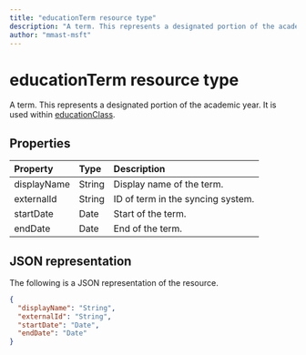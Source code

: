 ```yaml
---
title: "educationTerm resource type"
description: "A term. This represents a designated portion of the academic year. It is used within educationClass."author: "mmast-msft"
---
```


# educationTerm resource type

A term. This represents a designated portion of the academic year. It is used within [educationClass](educationclass.md).

## Properties
| Property	   | Type	|Description|
|:---------------|:--------|:----------|
|displayName| String| Display name of the term.| 
|externalId|String| ID of term in the syncing system.|
|startDate|Date|Start of the term.|
|endDate|Date|End of the term.|

## JSON representation

The following is a JSON representation of the resource.

<!-- {
  "blockType": "resource",
  "optionalProperties": [

  ],
  "@odata.type": "microsoft.graph.educationTerm"
}-->

```json
{
  "displayName": "String",
  "externalId": "String",
  "startDate": "Date",
  "endDate": "Date"
}
```

<!-- uuid: 4e9d671f-3068-4e09-aba2-b39e81a0e452
2015-10-25 14:57:30 UTC -->
<!-- {
  "type": "#page.annotation",
  "description": "educationTerm resource",
  "keywords": "",
  "section": "documentation",
  "tocPath": ""
}-->